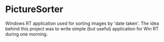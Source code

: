 PictureSorter
=============

Windows RT application used for sorting images by 'date taken'. The idea behind this project was to write simple (but useful) application for Win RT during one morning.
